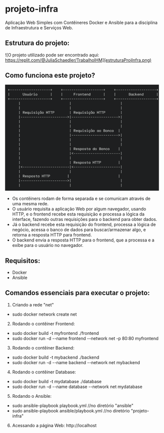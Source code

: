# projeto-infra
Aplicação Web Simples com Contêineres Docker e Ansible para a disciplina de Infraestrutura e Serviços Web.

## Estrutura do projeto:
![O projeto utilizado pode ser encontrado aqui: https://replit.com/@JuliaSchaedler/TrabalhoIHM](estruturaProjInfra.png)

## Como funciona este projeto?
![Diagrama de requisições](diagramaReq.png)
- Os contêiners rodam de forma separada e se comunicam através de uma mesma rede.
- O usuário requisita a aplicação Web por algum navegador, usando HTTP, e o frontend recebe esta requisição e processa a lógica da interface, fazendo outras requisições para o backend para obter dados.
- Já o backend recebe esta requisição do frontend, processa a lógica de negócio, acessa o banco de dados para buscar/armazenar algo, e retorna a resposta HTTP para frontend.
- O backend envia a resposta HTTP para o frontend, que a processa e a exibe para o usuário no navegador.

## Requisitos:
- Docker
- Ansible

## Comandos essenciais para executar o projeto:
1. Criando a rede "net"

- sudo docker network create net

2. Rodando o contêiner Frontend:
   
- sudo docker build -t myfrontend ./frontend
- sudo docker run -d --name frontend --network net -p 80:80 myfrontend

3. Rodando o contêiner Backend:
   
- sudo docker build -t mybackend ./backend
- sudo docker run -d --name backend --network net mybackend

4. Rodando o contêiner Database:
   
- sudo docker build -t mydatabase ./database
- sudo docker run -d --name database --network net mydatabase

5. Rodando o Ansible:
    
- sudo ansible-playbook playbook.yml //no diretório "ansible"
- sudo ansible-playbook ansible/playbook.yml //no diretório "projeto-infra"

6. Acessando a página Web: http://localhost

